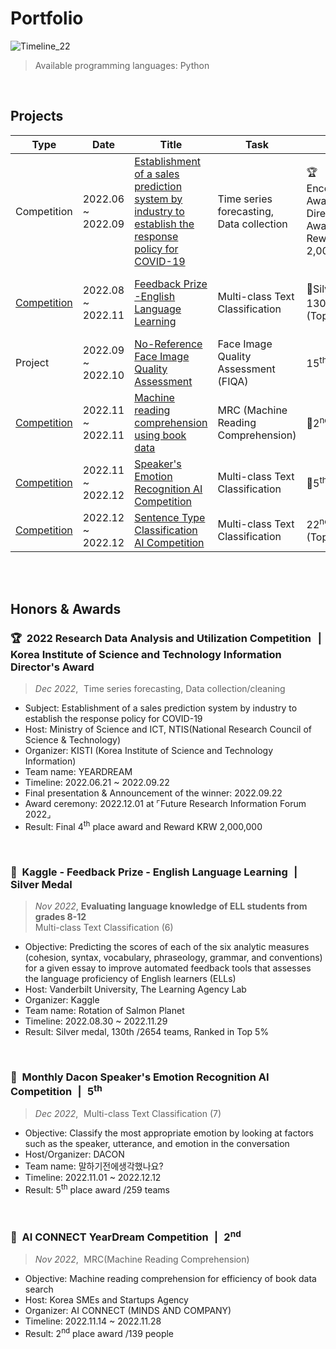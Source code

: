 # **Portfolio**

![Timeline_22](https://user-images.githubusercontent.com/103119868/229274452-107295f8-37fb-4eeb-b9a0-140677cee87c.png)

> Available programming languages: Python

<br>

## Projects

| Type | Date | Title | Task | Result | Host | Team | 🔗 |
| --- | --- | --- | --- | --- | --- | --- | --- |
|Competition| 2022.06 ~ 2022.09 | <a href="https://github.com/nomaday/Portfolio/blob/main/markdown-src/2022%EC%97%B0%EA%B5%AC%EB%8D%B0%EC%9D%B4%ED%84%B0%EB%B6%84%EC%84%9D%ED%99%9C%EC%9A%A9%EA%B2%BD%EC%A7%84%EB%8C%80%ED%9A%8C.md">Establishment of a sales prediction system by industry to establish the response policy for COVID-19</a> | Time series forecasting, Data collection |🏆Encouragement Award (KISTI Director's Award),<br>Reward KRW 2,000,000 | Ministry of Science and ICT, NTIS (KISTI) | YEARDREAM<br>(4 members) | <a href="https://www.notion.so/2022-18ce8ff7da9b453bbd538ed30f98c18b">[Notion]</a><br><a href="https://github.com/yeardreamoff5/dataon-contest/tree/structure">[Team GitHub]</a> |
|<a href="https://www.kaggle.com/competitions/feedback-prize-english-language-learning">Competition</a> | 2022.08 ~ 2022.11 | <a href="https://github.com/nomaday/Portfolio/tree/main/feedback-prize-ell">Feedback Prize -English Language Learning</a> | Multi-class Text Classification |🥈Silver medal, 130<sup>th</sup> / 2654 (Top 5%) | Kaggle (Vanderbilt University, The Learning Agency Lab) | Rotation of Salmon Planet<br>(2 members) |  |
| Project | 2022.09 ~ 2022.10 | <a href="https://github.com/nomaday/Portfolio/blob/main/markdown-src/AIPARK%20NR-FIQA.md">No-Reference Face Image Quality Assessment</a> | Face Image Quality Assessment (FIQA) | 15<sup>th</sup> / 103| Korea SMEs and Startups Agency (AIPARK) | 25 DREAM<br>(4 members) | <a href="https://www.notion.so/AIPARK-c62dd9ad14534fb791992701a56143b2">[Notion]</a><br> <a href="https://github.com/yeardreamoff5/aipark">[Team GitHub]</a> |
|<a href="https://aiconnect.kr/competition/detail/217">Competition</a> | 2022.11 ~ 2022.11 | <a href="https://github.com/nomaday/Portfolio/tree/main/mrc">Machine reading comprehension using book data</a> | MRC (Machine Reading Comprehension) |🏅2<sup>nd</sup> / 139 | AI CONNECT (MINDS AND COMPANY) | -<br>(Individual) |  <a href="https://aiconnect.kr/competition/detail/217/task/257/leaderboard">[LB]</a> |
|<a href="https://dacon.io/competitions/official/236027/overview/description">Competition</a> | 2022.11 ~ 2022.12 | <a href="https://github.com/nomaday/Portfolio/tree/main/speaker-emotion">Speaker's Emotion Recognition AI Competition</a> | Multi-class Text Classification |🏅5<sup>th</sup> / 259 | DACON | 말하기전에생각했나요?<br>(2 members) | <a href="https://bit.ly/3Xm5JRQ">[Certificate]</a> |
|<a href="https://dacon.io/competitions/official/236037/overview/description">Competition</a> | 2022.12 ~ 2022.12 | <a href="https://github.com/nomaday/Portfolio/tree/main/sentence-type">Sentence Type Classification AI Competition</a> | Multi-class Text Classification | 22<sup>nd</sup> / 333 (Top 7%) | DACON (Sungkyunkwan University) | 활기력<br>(2 members) |  |

<br><br>

## Honors & Awards

### 🏆  2022 Research Data Analysis and Utilization Competition  |  Korea Institute of Science and Technology Information Director's Award
> *Dec 2022*,  Time series forecasting, Data collection/cleaning

- Subject: Establishment of a sales prediction system by industry to establish the response policy for COVID-19
- Host: Ministry of Science and ICT,  NTIS(National Research Council of Science & Technology)
- Organizer: KISTI (Korea Institute of Science and Technology Information)
- Team name: YEARDREAM
- Timeline: 2022.06.21 ~ 2022.09.22
- Final presentation & Announcement of the winner: 2022.09.22
- Award ceremony: 2022.12.01  at ⌜Future Research Information Forum 2022⌟
- Result: Final 4<sup>th</sup> place award and Reward KRW 2,000,000

<br>

### 🥈  Kaggle - Feedback Prize - English Language Learning  |  Silver Medal
> *Nov 2022*, **Evaluating language knowledge of ELL  students from grades 8-12**  
> Multi-class Text Classification (6)

- Objective: Predicting the scores of each of the six analytic measures (cohesion, syntax, vocabulary, phraseology, grammar, and conventions) for a given essay to improve automated feedback tools that assesses the language proficiency of English learners (ELLs)
- Host: Vanderbilt University, The Learning Agency Lab 
- Organizer: Kaggle
- Team name: Rotation of Salmon Planet
- Timeline: 2022.08.30 ~ 2022.11.29
- Result: Silver medal, 130th /2654 teams, Ranked in Top 5%

<br>

### 🏅  Monthly Dacon Speaker's Emotion Recognition AI Competition  |  5<sup>th</sup>
> *Dec 2022*,  Multi-class Text Classification (7)

- Objective: Classify the most appropriate emotion by looking at factors such as the speaker, utterance, and emotion in the conversation
- Host/Organizer: DACON
- Team name: 말하기전에생각했나요?
- Timeline: 2022.11.01 ~ 2022.12.12
- Result: 5<sup>th</sup> place award /259 teams

<br>

### 🏅  AI CONNECT YearDream Competition  |  2<sup>nd</sup>
> *Nov 2022*,  MRC(Machine Reading Comprehension)

- Objective: Machine reading comprehension for efficiency of book data search
- Host: Korea SMEs and Startups Agency
- Organizer: AI CONNECT (MINDS AND COMPANY)
- Timeline: 2022.11.14 ~ 2022.11.28
- Result: 2<sup>nd</sup> place award /139 people